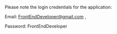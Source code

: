 
Please note the login credentials for the application:

Email: FrontEndDeveloper@gmail.com ,

Password: FrontEndDeveloper



